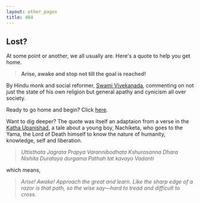 ```yaml
---
layout: other_pages
title: 404
---
```

## Lost?

At some point or another, we all usually are. Here's a quote to help you get home.

> **Arise, awake and stop not till the goal is reached!**

By Hindu monk and social reformer, [Swami Vivekanada](https://en.wikipedia.org/wiki/Swami_Vivekananda), commenting on not just the state of his own religion but general apathy and cynicism all over society. 

Ready to go home and begin? Click [here](/index.html).

Want to dig deeper? The quote was itself an adaptaion from a verse in the [Katha Upanishad](https://en.wikipedia.org/wiki/Katha_Upanishad), a tale about a young boy, Nachiketa, who goes to the Yama, the Lord of Death himself to know the nature of humanity, knowledge, self and liberation.


>*Uttisthata Jagrata Prapya Varannibodhata*
>*Kshurasanna Dhara Nishita Durataya*
>*durgama Pathah tat kavayo Vadanti*

which means,

>*Arise! Awake! Approach the great and learn.*
>*Like the sharp edge of a razor is that path,*
>*so the wise say—hard to tread and difficult to cross.*

<!-- <h1>Lost?</h1>

<div class="imgbox"><img class="center-fit" src="images/vivekanada_quote.jpeg" alt=
"Swami Vivekananda statue, Ramakrishna Monastery, Cailfornia"></div>
<p>We all usually are. Here's an inspiring quote from <a href="https://en.wikipedia.org/wiki/Swami_Vivekananda">Swami Vivekananda</a>:</p>
<p><em>"Arise, awake and stop not til the goal is reached!"</em></p>

<p>Go back <a href="/index.html">home</a> or if you found that interesting, here is the quote he referenced when saying it: the Katha Upanishad, a tale about a young boy, Nachiketa, who goes to the Yama, the Lord of Death himself to know the nature of humanity, knowledge, self and liberation.</p>

<p><em>Uttisthata Jagrata Prapya Varannibodhata</em></p>
<p><em>Kshurasanna Dhara Nishita Durataya </em></p>
<p><em>durgama Pathah tat kavayo Vadanti</em></p>

<p>whose English translation is:</p>
<p><em>Arise! Awake! Approach the great and learn.</em></p> 
    <p><em></em>Like the sharp edge of a razor is that path,</em></p>
        <p><em>so the wise say—hard to tread and difficult to cross.</em></p> -->
    
    